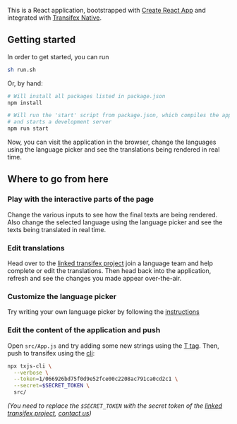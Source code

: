 This is a React application, bootstrapped with
[Create React App](https://github.com/facebook/create-react-app) and integrated
with [Transifex Native](https://www.transifex.com/native/).

## Getting started

In order to get started, you can run

```sh
sh run.sh
```

Or, by hand:

```sh
# Will install all packages listed in package.json
npm install

# Will run the 'start' script from package.json, which compiles the application
# and starts a development server
npm run start
```

Now, you can visit the application in the browser, change the languages using
the language picker and see the translations being rendered in real time.

## Where to go from here

### Play with the interactive parts of the page

Change the various inputs to see how the final texts are being rendered. Also
change the selected language using the language picker and see the texts being
translated in real time.

### Edit translations

Head over to the
[linked transifex project](https://www.transifex.com/native-sandbox/main-native-sandbox/)
join a language team and help complete or edit the translations. Then head back
into the application, refresh and see the changes you made appear over-the-air.

### Customize the language picker

Try writing your own language picker by following the
[instructions](https://github.com/transifex/transifex-javascript/tree/master/packages/react#uselanguages-hook)

### Edit the content of the application and push

Open `src/App.js` and try adding some new strings using the
[T tag](https://github.com/transifex/transifex-javascript/tree/master/packages/react#t-component). Then, push to transifex using the
[cli](https://github.com/transifex/transifex-javascript/tree/master/packages/cli):

```sh
npx txjs-cli \
  --verbose \
  --token=1/066926bd75f0d9e52fce00c2208ac791ca0cd2c1 \
  --secret=$SECRET_TOKEN \
  src/
```

_(You need to replace the `$SECRET_TOKEN` with the secret token of the
[linked transifex project](https://www.transifex.com/native-sandbox/main-native-sandbox/), [contact us]())_
